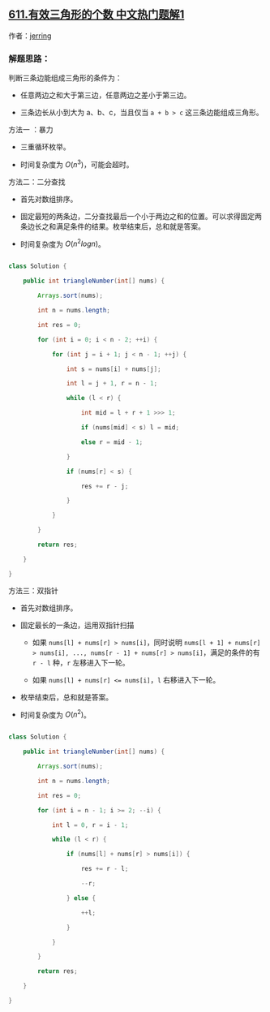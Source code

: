 ## [611.有效三角形的个数 中文热门题解1](https://leetcode.cn/problems/valid-triangle-number/solutions/100000/ming-que-tiao-jian-jin-xing-qiu-jie-by-jerring)

作者：[jerring](https://leetcode.cn/u/jerring)
### 解题思路：
判断三条边能组成三角形的条件为：

- 任意两边之和大于第三边，任意两边之差小于第三边。
- 三条边长从小到大为 a、b、c，当且仅当 `a + b > c` 这三条边能组成三角形。

 方法一 ：暴力

- 三重循环枚举。
- 时间复杂度为 $O(n^3)$，可能会超时。

方法二：二分查找

- 首先对数组排序。
- 固定最短的两条边，二分查找最后一个小于两边之和的位置。可以求得固定两条边长之和满足条件的结果。枚举结束后，总和就是答案。
- 时间复杂度为 $O(n^2logn)$。

```java [-Java]
class Solution {
    public int triangleNumber(int[] nums) {
        Arrays.sort(nums);
        int n = nums.length;
        int res = 0;
        for (int i = 0; i < n - 2; ++i) {
            for (int j = i + 1; j < n - 1; ++j) {
                int s = nums[i] + nums[j];
                int l = j + 1, r = n - 1;
                while (l < r) {
                    int mid = l + r + 1 >>> 1;
                    if (nums[mid] < s) l = mid;
                    else r = mid - 1;
                }
                if (nums[r] < s) {
                    res += r - j;
                }
            }
        }
        return res;
    }
}
```

方法三：双指针

- 首先对数组排序。
- 固定最长的一条边，运用双指针扫描
  - 如果 `nums[l] + nums[r] > nums[i]`，同时说明 `nums[l + 1] + nums[r] > nums[i], ..., nums[r - 1] + nums[r] > nums[i]`，满足的条件的有 `r - l` 种，`r` 左移进入下一轮。
  - 如果 `nums[l] + nums[r] <= nums[i]`，`l` 右移进入下一轮。
- 枚举结束后，总和就是答案。
- 时间复杂度为 $O(n^2)$。

```java [-Java]
class Solution {
    public int triangleNumber(int[] nums) {
        Arrays.sort(nums);
        int n = nums.length;
        int res = 0;
        for (int i = n - 1; i >= 2; --i) {
            int l = 0, r = i - 1;
            while (l < r) {
                if (nums[l] + nums[r] > nums[i]) {
                    res += r - l;
                    --r;
                } else {
                    ++l;
                }
            }
        }
        return res;
    }
}
```

